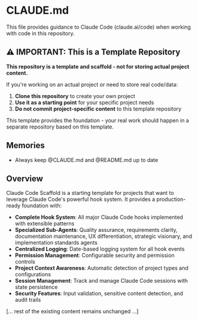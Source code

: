 # CLAUDE.md

This file provides guidance to Claude Code (claude.ai/code) when working with code in this repository.

## ⚠️ IMPORTANT: This is a Template Repository

**This repository is a template and scaffold - not for storing actual project content.**

If you're working on an actual project or need to store real code/data:
1. **Clone this repository** to create your own project
2. **Use it as a starting point** for your specific project needs
3. **Do not commit project-specific content** to this template repository

This template provides the foundation - your real work should happen in a separate repository based on this template.

## Memories

- Always keep @CLAUDE.md and @README.md up to date

## Overview

Claude Code Scaffold is a starting template for projects that want to leverage Claude Code's powerful hook system. It provides a production-ready foundation with:

- **Complete Hook System**: All major Claude Code hooks implemented with extensible patterns
- **Specialized Sub-Agents**: Quality assurance, requirements clarity, documentation maintenance, UX differentiation, strategic visionary, and implementation standards agents
- **Centralized Logging**: Date-based logging system for all hook events
- **Permission Management**: Configurable security and permission controls
- **Project Context Awareness**: Automatic detection of project types and configurations
- **Session Management**: Track and manage Claude Code sessions with state persistence
- **Security Features**: Input validation, sensitive content detection, and audit trails

[... rest of the existing content remains unchanged ...]
